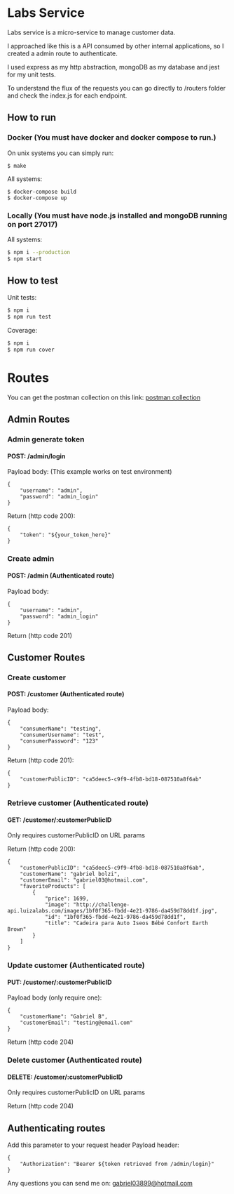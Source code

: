 # Labs Service

Labs service is a micro-service to manage customer data.

I approached like this is a API consumed by other internal applications, so I created a admin route to authenticate.

I used express as my http abstraction, mongoDB as my database and jest for my unit tests.

To understand the flux of the requests you can go directly to /routers folder and check the index.js for each endpoint.

## How to run

### Docker (You must have docker and docker compose to run.)

On unix systems you can simply run:
```
$ make
```
All systems:

```
$ docker-compose build
$ docker-compose up
```

### Locally (You must have node.js installed and mongoDB running on port 27017)
All systems:
```bash
$ npm i --production
$ npm start
```
## How to test
Unit tests:
```bash
$ npm i
$ npm run test
```

Coverage:
```bash
$ npm i
$ npm run cover
```
# Routes
You can get the postman collection on this link: [postman collection](https://www.getpostman.com/collections/8b29d5f3ccda8d0007df)
## Admin Routes
### Admin generate token
#### POST: /admin/login
Payload body: (This example works on test environment)
```(json)
{
	"username": "admin",
	"password": "admin_login"
}
```
Return (http code 200):
```(json)
{
    "token": "${your_token_here}"
}
```

### Create admin
#### POST: /admin (Authenticated route)
Payload body:
```(json)
{
	"username": "admin",
	"password": "admin_login"
}
```
Return (http code 201)

## Customer Routes
### Create customer
#### POST: /customer (Authenticated route)
Payload body:
```(json)
{
	"consumerName": "testing",
	"consumerUsername": "test",
	"consumerPassword": "123"
}
```
Return (http code 201):
```(json)
{
    "customerPublicID": "ca5deec5-c9f9-4fb8-bd18-087510a8f6ab"
}
```
### Retrieve customer (Authenticated route)
#### GET: /customer/:customerPublicID
Only requires customerPublicID on URL params

Return (http code 200):
```(json)
{
    "customerPublicID": "ca5deec5-c9f9-4fb8-bd18-087510a8f6ab",
    "customerName": "gabriel bolzi",
    "customerEmail": "gabriel03@hotmail.com",
    "favoriteProducts": [
        {
            "price": 1699,
            "image": "http://challenge-api.luizalabs.com/images/1bf0f365-fbdd-4e21-9786-da459d78dd1f.jpg",
            "id": "1bf0f365-fbdd-4e21-9786-da459d78dd1f",
            "title": "Cadeira para Auto Iseos Bébé Confort Earth Brown"
        }
    ]
}
```
### Update customer (Authenticated route)
#### PUT: /customer/:customerPublicID
Payload body (only require one):
```(json)
{
	"customerName": "Gabriel B",
	"customerEmail": "testing@email.com"
}
```
Return (http code 204)
### Delete customer (Authenticated route)
#### DELETE: /customer/:customerPublicID
Only requires customerPublicID on URL params

Return (http code 204)
## Authenticating routes
Add this parameter to your request header
Payload header:
```(json)
{
	"Authorization": "Bearer ${token retrieved from /admin/login}"
}
```

Any questions you can send me on: gabriel03899@hotmail.com
